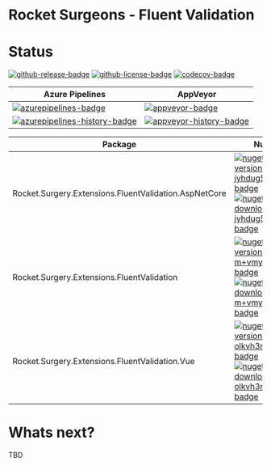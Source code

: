 # Rocket Surgeons - Fluent Validation

# Status
<!-- badges -->
[![github-release-badge]][github-release]
[![github-license-badge]][github-license]
[![codecov-badge]][codecov]
<!-- badges -->

<!-- history badges -->
| Azure Pipelines | AppVeyor |
| --------------- | -------- |
| [![azurepipelines-badge]][azurepipelines] | [![appveyor-badge]][appveyor] |
| [![azurepipelines-history-badge]][azurepipelines-history] | [![appveyor-history-badge]][appveyor-history] |
<!-- history badges -->

<!-- nuget packages -->
| Package | NuGet | MyGet |
| ------- | ----- | ----- |
| Rocket.Surgery.Extensions.FluentValidation.AspNetCore | [![nuget-version-jyhdug5/tymq-badge]![nuget-downloads-jyhdug5/tymq-badge]][nuget-jyhdug5/tymq] | [![myget-version-jyhdug5/tymq-badge]![myget-downloads-jyhdug5/tymq-badge]][myget-jyhdug5/tymq] |
| Rocket.Surgery.Extensions.FluentValidation | [![nuget-version-m+vmydnk9vja-badge]![nuget-downloads-m+vmydnk9vja-badge]][nuget-m+vmydnk9vja] | [![myget-version-m+vmydnk9vja-badge]![myget-downloads-m+vmydnk9vja-badge]][myget-m+vmydnk9vja] |
| Rocket.Surgery.Extensions.FluentValidation.Vue | [![nuget-version-olkvh3nosnnw-badge]![nuget-downloads-olkvh3nosnnw-badge]][nuget-olkvh3nosnnw] | [![myget-version-olkvh3nosnnw-badge]![myget-downloads-olkvh3nosnnw-badge]][myget-olkvh3nosnnw] |
<!-- nuget packages -->

# Whats next?
TBD

<!-- generated references -->
[github-release]: https://github.com/RocketSurgeonsGuild/FluentValidation.Extensions/releases/latest
[github-release-badge]: https://img.shields.io/github/release/RocketSurgeonsGuild/FluentValidation.Extensions.svg?logo=github&style=flat "Latest Release"
[github-license]: https://github.com/RocketSurgeonsGuild/FluentValidation.Extensions/blob/master/LICENSE
[github-license-badge]: https://img.shields.io/github/license/RocketSurgeonsGuild/FluentValidation.Extensions.svg?style=flat "License"
[codecov]: https://codecov.io/gh/RocketSurgeonsGuild/FluentValidation.Extensions
[codecov-badge]: https://img.shields.io/codecov/c/github/RocketSurgeonsGuild/FluentValidation.Extensions.svg?color=E03997&label=codecov&logo=codecov&logoColor=E03997&style=flat "Code Coverage"
[azurepipelines]: https://rocketsurgeonsguild.visualstudio.com/Libraries/_build/latest?definitionId=17&branchName=master
[azurepipelines-badge]: https://img.shields.io/azure-devops/build/rocketsurgeonsguild/Libraries/17.svg?color=98C6FF&label=azure%20pipelines&logo=azuredevops&logoColor=98C6FF&style=flat "Azure Pipelines Status"
[azurepipelines-history]: https://rocketsurgeonsguild.visualstudio.com/Libraries/_build?definitionId=17&branchName=master
[azurepipelines-history-badge]: https://buildstats.info/azurepipelines/chart/rocketsurgeonsguild/Libraries/17?includeBuildsFromPullRequest=false "Azure Pipelines History"
[appveyor]: https://ci.appveyor.com/project/RocketSurgeonsGuild/fluentvalidation-extensions
[appveyor-badge]: https://img.shields.io/appveyor/ci/RocketSurgeonsGuild/fluentvalidation-extensions.svg?color=00b3e0&label=appveyor&logo=appveyor&logoColor=00b3e0&style=flat "AppVeyor Status"
[appveyor-history]: https://ci.appveyor.com/project/RocketSurgeonsGuild/fluentvalidation-extensions/history
[appveyor-history-badge]: https://buildstats.info/appveyor/chart/RocketSurgeonsGuild/fluentvalidation-extensions?includeBuildsFromPullRequest=false "AppVeyor History"
[nuget-jyhdug5/tymq]: https://www.nuget.org/packages/Rocket.Surgery.Extensions.FluentValidation.AspNetCore/
[nuget-version-jyhdug5/tymq-badge]: https://img.shields.io/nuget/v/Rocket.Surgery.Extensions.FluentValidation.AspNetCore.svg?color=004880&logo=nuget&style=flat-square "NuGet Version"
[nuget-downloads-jyhdug5/tymq-badge]: https://img.shields.io/nuget/dt/Rocket.Surgery.Extensions.FluentValidation.AspNetCore.svg?color=004880&logo=nuget&style=flat-square "NuGet Downloads"
[myget-jyhdug5/tymq]: https://www.myget.org/feed/rocket-surgeons-guild/package/nuget/Rocket.Surgery.Extensions.FluentValidation.AspNetCore
[myget-version-jyhdug5/tymq-badge]: https://img.shields.io/myget/rocket-surgeons-guild/vpre/Rocket.Surgery.Extensions.FluentValidation.AspNetCore.svg?label=myget&color=004880&logo=nuget&style=flat-square "MyGet Pre-Release Version"
[myget-downloads-jyhdug5/tymq-badge]: https://img.shields.io/myget/rocket-surgeons-guild/dt/Rocket.Surgery.Extensions.FluentValidation.AspNetCore.svg?color=004880&logo=nuget&style=flat-square "MyGet Downloads"
[nuget-m+vmydnk9vja]: https://www.nuget.org/packages/Rocket.Surgery.Extensions.FluentValidation/
[nuget-version-m+vmydnk9vja-badge]: https://img.shields.io/nuget/v/Rocket.Surgery.Extensions.FluentValidation.svg?color=004880&logo=nuget&style=flat-square "NuGet Version"
[nuget-downloads-m+vmydnk9vja-badge]: https://img.shields.io/nuget/dt/Rocket.Surgery.Extensions.FluentValidation.svg?color=004880&logo=nuget&style=flat-square "NuGet Downloads"
[myget-m+vmydnk9vja]: https://www.myget.org/feed/rocket-surgeons-guild/package/nuget/Rocket.Surgery.Extensions.FluentValidation
[myget-version-m+vmydnk9vja-badge]: https://img.shields.io/myget/rocket-surgeons-guild/vpre/Rocket.Surgery.Extensions.FluentValidation.svg?label=myget&color=004880&logo=nuget&style=flat-square "MyGet Pre-Release Version"
[myget-downloads-m+vmydnk9vja-badge]: https://img.shields.io/myget/rocket-surgeons-guild/dt/Rocket.Surgery.Extensions.FluentValidation.svg?color=004880&logo=nuget&style=flat-square "MyGet Downloads"
[nuget-olkvh3nosnnw]: https://www.nuget.org/packages/Rocket.Surgery.Extensions.FluentValidation.Vue/
[nuget-version-olkvh3nosnnw-badge]: https://img.shields.io/nuget/v/Rocket.Surgery.Extensions.FluentValidation.Vue.svg?color=004880&logo=nuget&style=flat-square "NuGet Version"
[nuget-downloads-olkvh3nosnnw-badge]: https://img.shields.io/nuget/dt/Rocket.Surgery.Extensions.FluentValidation.Vue.svg?color=004880&logo=nuget&style=flat-square "NuGet Downloads"
[myget-olkvh3nosnnw]: https://www.myget.org/feed/rocket-surgeons-guild/package/nuget/Rocket.Surgery.Extensions.FluentValidation.Vue
[myget-version-olkvh3nosnnw-badge]: https://img.shields.io/myget/rocket-surgeons-guild/vpre/Rocket.Surgery.Extensions.FluentValidation.Vue.svg?label=myget&color=004880&logo=nuget&style=flat-square "MyGet Pre-Release Version"
[myget-downloads-olkvh3nosnnw-badge]: https://img.shields.io/myget/rocket-surgeons-guild/dt/Rocket.Surgery.Extensions.FluentValidation.Vue.svg?color=004880&logo=nuget&style=flat-square "MyGet Downloads"
<!-- generated references -->

<!-- nuke-data
github:
  owner: RocketSurgeonsGuild
  repository: FluentValidation.Extensions
azurepipelines:
  account: rocketsurgeonsguild
  teamproject: Libraries
  builddefinition: 17
appveyor:
  account: RocketSurgeonsGuild
  build: fluentvalidation-extensions
myget:
  account: rocket-surgeons-guild
-->